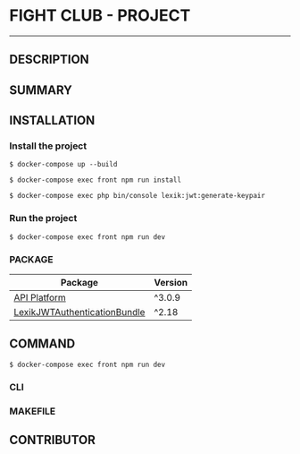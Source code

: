 # FIGHT CLUB - PROJECT
___
## DESCRIPTION

## SUMMARY

## INSTALLATION

### Install the project
```
$ docker-compose up --build
```

```
$ docker-compose exec front npm run install
```

```
$ docker-compose exec php bin/console lexik:jwt:generate-keypair
```

### Run the project
```
$ docker-compose exec front npm run dev
```

### PACKAGE

| Package                                                                               | Version |
|---------------------------------------------------------------------------------------|---------|
| [API Platform](https://github.com/api-platform/api-platform)                          | ^3.0.9  |
| [LexikJWTAuthenticationBundle](https://github.com/lexik/LexikJWTAuthenticationBundle) | ^2.18   |

## COMMAND

```
$ docker-compose exec front npm run dev
```
### CLI

### MAKEFILE

## CONTRIBUTOR
